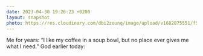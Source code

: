 ```yaml
---
date: 2023-04-30 19:26:23 +0200
layout: snapshot
photo: https://res.cloudinary.com/dbi2zounq/image/upload/v1682875551/f5qjchjd907y8ezyz449.jpg
---
```

Me for years: “I like my coffee in a soup bowl, but no place ever gives me what I need.” God earlier today:
